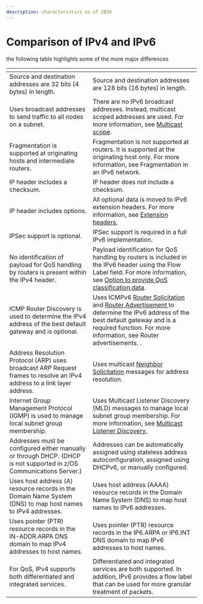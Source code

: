 ```yaml
---
description: characteristics as of 2024
---
```


# Comparison of IPv4 and IPv6

the following table highlights some of the more major differences

<table data-full-width="true"><thead><tr><th></th><th></th></tr></thead><tbody><tr><td>Source and destination addresses are 32 bits (4 bytes) in length.</td><td>Source and destination addresses are 128 bits (16 bytes) in length.</td></tr><tr><td>Uses broadcast addresses to send traffic to all nodes on a subnet.</td><td>There are no IPv6 broadcast addresses. Instead, multicast scoped addresses are used. For more information, see <a href="https://en.wikipedia.org/wiki/Multicast_address">Multicast scope</a>.</td></tr><tr><td>Fragmentation is supported at originating hosts and intermediate routers.</td><td>Fragmentation is not supported at routers. It is supported at the originating host only. For more information, see Fragmentation in an IPv6 network.</td></tr><tr><td>IP header includes a checksum.</td><td>IP header does not include a checksum.</td></tr><tr><td>IP header includes options.</td><td>All optional data is moved to IPv6 extension headers. For more information, see <a href="https://en.wikipedia.org/wiki/IPv6_packet">Extension headers.</a></td></tr><tr><td>IPSec support is optional.</td><td>IPSec support is required in a full IPv6 implementation.</td></tr><tr><td>No identification of payload for QoS handling by routers is present within the IPv4 header.</td><td>Payload identification for QoS handling by routers is included in the IPv6 header using the Flow Label field. For more information, see <a href="https://www.rfc-editor.org/rfc/rfc6437">Option to provide QoS classification data</a>.</td></tr><tr><td>ICMP Router Discovery is used to determine the IPv4 address of the best default gateway and is optional.</td><td>Uses ICMPv6 <a href="https://en.wikipedia.org/wiki/IPv6">Router Solicitation</a> and <a href="https://en.wikipedia.org/wiki/Neighbor_Discovery_Protocol">Router Advertisement </a>to determine the IPv6 address of the best default gateway and is a required function. For more information, see Router advertisements. .</td></tr><tr><td>Address Resolution Protocol (ARP) uses broadcast ARP Request frames to resolve an IPv4 address to a link layer address.</td><td>Uses multicast <a href="https://en.wikipedia.org/wiki/Neighbor_Discovery_Protocol">Neighbor Solicitation</a> messages for address resolution.</td></tr><tr><td>Internet Group Management Protocol (IGMP) is used to manage local subnet group membership.</td><td>Uses Multicast Listener Discovery (MLD) messages to manage local subnet group membership. For more information, see <a href="https://en.wikipedia.org/wiki/Multicast_Listener_Discovery">Multicast Listener Discovery.</a></td></tr><tr><td>Addresses must be configured either manually or through DHCP. (DHCP is not supported in z/OS Communications Server.)</td><td>Addresses can be automatically assigned using stateless address autoconfiguration, assigned using DHCPv6, or manually configured. </td></tr><tr><td>Uses host address (A) resource records in the Domain Name System (DNS) to map host names to IPv4 addresses.</td><td>Uses host address (AAAA) resource records in the Domain Name System (DNS) to map host names to IPv6 addresses.</td></tr><tr><td>Uses pointer (PTR) resource records in the IN-ADDR.ARPA DNS domain to map IPv4 addresses to host names.</td><td>Uses pointer (PTR) resource records in the IP6.ARPA or IP6.INT DNS domain to map IPv6 addresses to host names.</td></tr><tr><td>For QoS, IPv4 supports both differentiated and integrated services.</td><td>Differentiated and integrated services are both supported. In addition, IPv6 provides a flow label that can be used for more granular treatment of packets.</td></tr></tbody></table>
